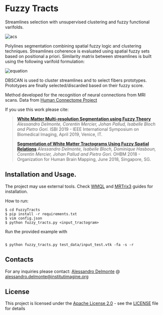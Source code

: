 # Fuzzy Tracts

Streamlines selection with unsupervised clustering and fuzzy functional varifolds.

![acs](https://i.imgur.com/GCzmyiO.jpg)

Polylines segmentation combining spatial fuzzy logic and clustering techniques. Streamlines coherence is evaluated using
spatial fuzzy sets based on positional a priori. Similarity matrix between streamlines is built using the 
following varifold formulation:

![equation](http://www.sciweavers.org/tex2img.php?eq=%24%5Clangle%20C_X%2CC_Y%5Crangle%3De%5E%7B-%5Cfrac%7B%7C%7Cf_a-t_a%20%7C%7C%5E2%7D%7B%5Clambda%5E2_a%7D%7D%2Ae%5E%7B-%5Cfrac%7B%7C%7Cf_b-t_b%20%7C%7C%5E2%7D%7B%5Clambda%5E2_b%7D%7D%2A%5Csum_%7Bi%7D%5E%7BN%7D%5Csum_%7Bi%7D%5E%7BN%7D%5Be%5E%7B-%5Cfrac%7B%7C%7Cx_i-y_i%20%7C%7C%5E2%7D%7B%5Clambda%5E2_w%7D%7D%2Ae%5E%7B-%5Cfrac%7B%7C%7CFA_i-FA_j%20%7C%7C%5E2%7D%7B%5Clambda%5E2_m%7D%7D%2A%28%5Cfrac%7B%5Calpha%5ET_i%2A%5Cbeta_j%7D%7B%7C%5Calpha_i%7C%2A%7C%5Cbeta_j%7C%7D%29%5E2%2A%7C%5Calpha_i%7C%2A%7C%5Cbeta_j%7C%5D%24&bc=White&fc=Black&im=jpg&fs=12&ff=arev&edit=0[/img])

DBSCAN is used to cluster streamlines and to select fibers prototypes. Prototypes are finally selected/discarded based
on their fuzzy score.

Method developed for the recognition of neural connections from MRI scans. Data from [Human Connectome Project](http://www.humanconnectomeproject.org/)

If you use this work please cite:
>**[White Matter Multi-resolution Segmentation using Fuzzy Theory](https://hal.archives-ouvertes.fr/hal-01983010/document)** *Alessandro Delmonte, Corentin Mercier, Johan Pallud, Isabelle Bloch and Pietro Gori.* ISBI 2019 - IEEE International Symposium on
Biomedical Imaging, April 2019, Venice, IT.
> 
>**[Segmentation of White Matter Tractograms Using Fuzzy Spatial Relations](https://hal.archives-ouvertes.fr/hal-01744267/document)** *Alessandro Delmonte, Isabelle Bloch, Dominique Hasboun, Corentin Mercier, Johan Pallud and Pietro Gori.* OHBM 2018 -
> Organization for Human Brain Mapping, June 2018, Singapore, SG.

## Installation and Usage.

The project may use external tools. Check [WMQL](http://tract-querier.readthedocs.io/en/latest/#) and [MRTrix3](http://www.mrtrix.org/) guides for installation.

How to run:
```shell
$ cd FuzzyTracts
$ pip install -r requirements.txt
$ vim config.json
$ python fuzzy_tracts.py <input_tractogram>
```

Run the provided example with
```shell

$ python fuzzy_tracts.py test_data/input_test.vtk -fa -s -r
```

## Contacts

For any inquiries please contact: 
[Alessandro Delmonte](https://aledelmo.github.io) @ [alessandro.delmonte@institutimagine.org](mailto:alessandro.delmonte@institutimagine.org)

## License

This project is licensed under the [Apache License 2.0](LICENSE) - see the [LICENSE](LICENSE) file for
details
